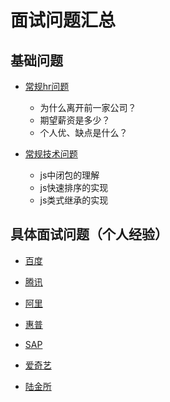 # 面试问题汇总

## 基础问题
- [常规hr问题][1]  
    - 为什么离开前一家公司？
    - 期望薪资是多少？
    - 个人优、缺点是什么？

- [常规技术问题][2]
    - js中闭包的理解
    - js快速排序的实现
    - js类式继承的实现

## 具体面试问题（个人经验）

- [百度][3]

- [腾讯][1]

- [阿里][1]

- [惠普][1]

- [SAP][1]

- [爱奇艺][1]

- [陆金所][1]

[1]: ./常规hr问题.md
[2]: ./常规技术问题.md
[3]: ./百度面试题.md

